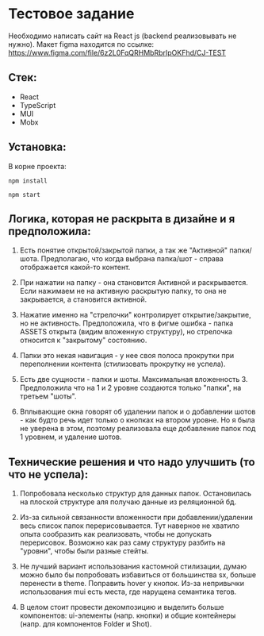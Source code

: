 # Тестовое задание

Необходимо написать сайт на React js (backend реализовывать не нужно). Макет figma находится по ссылке:
https://www.figma.com/file/6z2L0FqQRHMbRbrIpOKFhd/CJ-TEST

## Стек:
- React
- TypeScript
- MUI
- Mobx

## Установка:
В корне проекта:

`npm install`

`npm start`

## Логика, которая не раскрыта в дизайне и я предположила:

1) Есть понятие открытой/закрытой папки, а так же "Активной" папки/шота. Предполагаю, что когда выбрана папка/шот - справа отображается какой-то контент.

2) При нажатии на папку - она становится Активной и раскрывается. Если нажимаем не на активную раскрытую папку, то она не закрывается, а становится активной.

3) Нажатие именно на "стрелочки" контролирует открытие/закрытие, но не активность. Предположила, что в фигме ошибка - папка ASSETS открыта (видим вложенную структуру), но стрелочка относится к "закрытому" состоянию.

4) Папки это некая навигация - у нее своя полоса прокрутки при переполнении контента (стилизовать прокрутку не успела).

6) Есть две сущности - папки и шоты. Максимальная вложенность 3. Предположила что на 1 и 2 уровне создаются только "папки", на третьем "шоты".

7) Вплывающие окна говорят об удалении папок и о добавлении шотов - как будто речь идет только о кнопках на втором уровне. Но я была не уверена в этом, поэтому реализовала еще добавление папок под 1 уровнем, и удаление шотов.


## Технические решения и что надо улучшить (то что не успела):

1) Попробовала несколько структур для данных папок. Остановилась на плоской структуре аля получаю данные из реляционной бд.

2) Из-за сильной связанности вложенности при добавлении/удалении весь список папок перерисовывается. Тут наверное не хватило опыта сообразить как реализовать, чтобы не допускать перерисовок. Возможно как раз саму структуру разбить на "уровни", чтобы были разные стейты.

3) Не лучший вариант использования кастомной стилизации, думаю можно было бы попробовать избавиться от большинства sx, больше перенести в theme. Поправить hover у кнопок. Из-за непривычки использования mui есть места, где нарущена семантика тегов.

4) В целом стоит провести декомпозицию и выделить больше компонентов: ui-элементы (напр. кнопки) и общие контейнеры (напр. для компонентов Folder и Shot).
